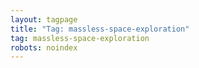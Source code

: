 ```yaml
---
layout: tagpage
title: "Tag: massless-space-exploration"
tag: massless-space-exploration
robots: noindex
---
```


